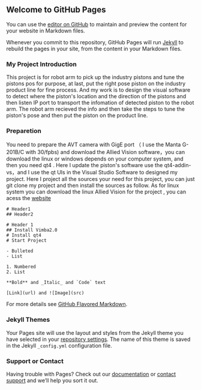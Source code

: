 ## Welcome to GitHub Pages

You can use the [editor on GitHub](https://github.com/kyo055/kyo055.github.io/edit/master/README.md) to maintain and preview the content for your website in Markdown files.

Whenever you commit to this repository, GitHub Pages will run [Jekyll](https://jekyllrb.com/) to rebuild the pages in your site, from the content in your Markdown files.

### My Project Introduction
This project is for robot arm to pick up the industry pistons and tune the pistons pos for purpose, at last, put the right pose piston on the industry product line for fine process. And my work is to design the visual software to detect where the piston's location and the direction of the pistons and then listen IP port to transport the infomation of detected piston to the robot arm. The robot arm recieved the info and then take the steps to tune the piston's pose and then put the piston on the product line.

### Preparetion
You need to prepare the AVT camera with GigE port （ I use the Manta G-201B/C with 30/fpbs) and download the Allied Vision software，you can download the linux or windows depends on your computer system, and then you need qt4 . 
Here I update the piston's software use the qt4-addin-vs，and I use the qt UIs in the Visual Studio Software to designed my project.
Here I project all the sources your need for this project, you can just git clone my project and then install the sources as follow.
As for linux system you can download the linux Allied Vision for the project , you can acess the [website](https://cdn.alliedvision.com/fileadmin/content/software/software/Vimba/Vimba_v2.0_Linux.tgz)

```The Steps
# Header1
## Header2
```


```The Focus steps
# Header 1
## Install Vimba2.0
# Install qt4 
# Start Project

- Bulleted
- List

1. Numbered
2. List

**Bold** and _Italic_ and `Code` text

[Link](url) and ![Image](src)
```

For more details see [GitHub Flavored Markdown](https://guides.github.com/features/mastering-markdown/).

### Jekyll Themes

Your Pages site will use the layout and styles from the Jekyll theme you have selected in your [repository settings](https://github.com/kyo055/kyo055.github.io/settings). The name of this theme is saved in the Jekyll `_config.yml` configuration file.

### Support or Contact

Having trouble with Pages? Check out our [documentation](https://help.github.com/categories/github-pages-basics/) or [contact support](https://github.com/contact) and we’ll help you sort it out.
